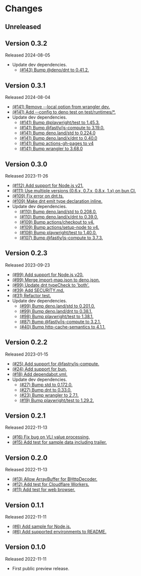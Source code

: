 # Changes

## Unreleased

## Version 0.3.2

Released 2024-08-05

- Update dev dependencies.
  - [(#143) Bump @deno/dnt to 0.41.2.](https://github.com/dajiaji/bhttp-js/pull/143)

## Version 0.3.1

Released 2024-08-04

- [(#141) Remove --local option from wrangler dev.](https://github.com/dajiaji/bhttp-js/pull/141)
- [(#141) Add --config to deno test on test/runtimes/*.](https://github.com/dajiaji/bhttp-js/pull/141)
- Update dev dependencies.
  - [(#141) Bump @playwright/test to 1.45.3.](https://github.com/dajiaji/bhttp-js/pull/141)
  - [(#141) Bump @fastly/js-compute to 3.19.0.](https://github.com/dajiaji/bhttp-js/pull/141)
  - [(#141) Bump deno.land/std to 0.224.0](https://github.com/dajiaji/bhttp-js/pull/141)
  - [(#141) Bump deno.land/x/dnt to 0.40.0](https://github.com/dajiaji/bhttp-js/pull/141)
  - [(#141) Bump actions-gh-pages to v4](https://github.com/dajiaji/bhttp-js/pull/141)
  - [(#141) Bump wrangler to 3.68.0](https://github.com/dajiaji/bhttp-js/pull/141)

## Version 0.3.0

Released 2023-11-26

- [(#112) Add support for Node.js v21.](https://github.com/dajiaji/bhttp-js/pull/112)
- [(#111) Use multiple versions (0.6.x, 0.7.x, 0.8.x, 1.x) on bun CI.](https://github.com/dajiaji/bhttp-js/pull/111)
- [(#109) Fix error on dnt.ts.](https://github.com/dajiaji/bhttp-js/pull/109)
- [(#109) Make dnt emit type declaration inline.](https://github.com/dajiaji/bhttp-js/pull/109)
- Update dev dependencies.
  - [(#110) Bump deno.land/std to 0.208.0.](https://github.com/dajiaji/bhttp-js/pull/110)
  - [(#110) Bump deno.land/x/dnt to 0.39.0.](https://github.com/dajiaji/bhttp-js/pull/110)
  - [(#109) Bump actions/checkout to v4.](https://github.com/dajiaji/bhttp-js/pull/109)
  - [(#109) Bump actions/setup-node to v4.](https://github.com/dajiaji/bhttp-js/pull/109)
  - [(#108) Bump playwright/test to 1.40.0.](https://github.com/dajiaji/bhttp-js/pull/108)
  - [(#107) Bump @fastly/js-compute to 3.7.3.](https://github.com/dajiaji/bhttp-js/pull/107)

## Version 0.2.3

Released 2023-09-23

- [(#99) Add support for Node.js v20.](https://github.com/dajiaji/bhttp-js/pull/99)
- [(#99) Merge import-map.json to deno.json.](https://github.com/dajiaji/bhttp-js/pull/99)
- [(#99) Update dnt typeCheck to 'both'.](https://github.com/dajiaji/bhttp-js/pull/99)
- [(#39) Add SECURITY.md.](https://github.com/dajiaji/bhttp-js/pull/39)
- [(#31) Refactor test.](https://github.com/dajiaji/bhttp-js/pull/31)
- Update dev dependencies.
  - [(#99) Bump deno.land/std to 0.201.0.](https://github.com/dajiaji/bhttp-js/pull/99)
  - [(#99) Bump deno.land/dnt to 0.38.1.](https://github.com/dajiaji/bhttp-js/pull/99)
  - [(#98) Bump playwright/test to 1.38.1.](https://github.com/dajiaji/bhttp-js/pull/98)
  - [(#87) Bump @fastly/js-compute to 3.2.1.](https://github.com/dajiaji/bhttp-js/pull/87)
  - [(#40) Bump http-cache-semantics to 4.1.1.](https://github.com/dajiaji/bhttp-js/pull/40)

## Version 0.2.2

Released 2023-01-15

- [(#25) Add support for @fastry/js-compute.](https://github.com/dajiaji/bhttp-js/pull/25)
- [(#24) Add support for bun.](https://github.com/dajiaji/bhttp-js/pull/24)
- [(#18) Add dependabot.yml.](https://github.com/dajiaji/bhttp-js/pull/18)
- Update dev dependencies.
  - [(#27) Bump std to 0.172.0.](https://github.com/dajiaji/bhttp-js/pull/27)
  - [(#27) Bump dnt to 0.33.0.](https://github.com/dajiaji/bhttp-js/pull/27)
  - [(#23) Bump wrangler to 2.7.1.](https://github.com/dajiaji/bhttp-js/pull/23)
  - [(#19) Bump playwright/test to 1.29.2.](https://github.com/dajiaji/bhttp-js/pull/19)

## Version 0.2.1

Released 2022-11-13

- [(#16) Fix bug on VLI value processing.](https://github.com/dajiaji/bhttp-js/pull/16)
- [(#15) Add test for sample data including trailer.](https://github.com/dajiaji/bhttp-js/pull/15)

## Version 0.2.0

Released 2022-11-13

- [(#13) Allow ArrayBuffer for BHttpDecoder.](https://github.com/dajiaji/bhttp-js/pull/13)
- [(#12) Add test for Cloudflare Workers.](https://github.com/dajiaji/bhttp-js/pull/12)
- [(#11) Add test for web browser.](https://github.com/dajiaji/bhttp-js/pull/11)

## Version 0.1.1

Released 2022-11-11

- [(#6) Add sample for Node.js.](https://github.com/dajiaji/bhttp-js/pull/6)
- [(#6) Add supported environments to README.](https://github.com/dajiaji/bhttp-js/pull/6)

## Version 0.1.0

Released 2022-11-11

- First public preview release.
